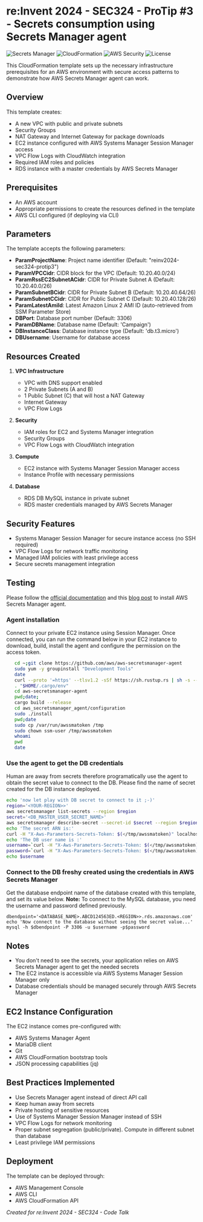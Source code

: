 # re:Invent 2024 - SEC324 - ProTip #3 - Secrets consumption using Secrets Manager agent
![Secrets Manager](https://img.shields.io/badge/AWS-SecretsManager-orange)
![CloudFormation](https://img.shields.io/badge/CloudFormation-Templates-blue)
![AWS Security](https://img.shields.io/badge/AWS-Security-purple)
![License](https://img.shields.io/badge/License-MIT-green)


This CloudFormation template sets up the necessary infrastructure prerequisites for an AWS environment with secure access patterns to demonstrate how AWS Secrets Manager agent can work.

## Overview

This template creates:
- A new VPC with public and private subnets
- Security Groups
- NAT Gateway and Internet Gateway for package downloads
- EC2 instance configured with AWS Systems Manager Session Manager access
- VPC Flow Logs with CloudWatch integration
- Required IAM roles and policies
- RDS instance with a master credentials by AWS Secrets Manager

## Prerequisites

- An AWS account
- Appropriate permissions to create the resources defined in the template
- AWS CLI configured (if deploying via CLI)

## Parameters

The template accepts the following parameters:

- **ParamProjectName**: Project name identifier (Default: "reinv2024-sec324-protip3")
- **ParamVPCCidr**: CIDR block for the VPC (Default: 10.20.40.0/24)
- **ParamRssEC2SubnetACidr**: CIDR for Private Subnet A (Default: 10.20.40.0/26)
- **ParamSubnetBCidr**: CIDR for Private Subnet B (Default: 10.20.40.64/26)
- **ParamSubnetCCidr**: CIDR for Public Subnet C (Default: 10.20.40.128/26)
- **ParamLatestAmiId**: Latest Amazon Linux 2 AMI ID (auto-retrieved from SSM Parameter Store)
- **DBPort**: Database port number (Default: 3306)
- **ParamDBName**: Database name (Default: 'Campaign')
- **DBInstanceClass**: Database instance type (Default: 'db.t3.micro')
- **DBUsername**: Username for database access

## Resources Created

1. **VPC Infrastructure**
   - VPC with DNS support enabled
   - 2 Private Subnets (A and B)
   - 1 Public Subnet (C) that will host a NAT Gateway
   - Internet Gateway
   - VPC Flow Logs

2. **Security**
   - IAM roles for EC2 and Systems Manager integration
   - Security Groups
   - VPC Flow Logs with CloudWatch integration

3. **Compute**
   - EC2 instance with Systems Manager Session Manager access
   - Instance Profile with necessary permissions

4. **Database**
   - RDS DB MySQL instance in private subnet
   - RDS master credentials managed by AWS Secrets Manager

## Security Features

- Systems Manager Session Manager for secure instance access (no SSH required)
- VPC Flow Logs for network traffic monitoring
- Managed IAM policies with least privilege access
- Secure secrets management integration

## Testing
Please follow the [official documentation](https://docs.aws.amazon.com/secretsmanager/latest/userguide/secrets-manager-agent.html) and this [blog post](https://aws.amazon.com/blogs/security/how-to-use-the-aws-secrets-manager-agent/) to install AWS Secrets Manager agent.

### Agent installation
Connect to your private EC2 instance using Session Manager.
Once connected, you can run the command below in your EC2 instance to download, build, install the agent and configure the permission on the access token.

   ```bash
      cd ~;git clone https://github.com/aws/aws-secretsmanager-agent
      sudo yum -y groupinstall "Development Tools"
      date
      curl --proto '=https' --tlsv1.2 -sSf https://sh.rustup.rs | sh -s -- -y
      . "$HOME/.cargo/env"
      cd aws-secretsmanager-agent
      pwd;date;
      cargo build --release
      cd aws_secretsmanager_agent/configuration
      sudo ./install
      pwd;date
      sudo cp /var/run/awssmatoken /tmp
      sudo chown ssm-user /tmp/awssmatoken
      whoami
      pwd
      date
   ```

### Use the agent to get the DB credentials
Human are away from secrets therefore programatically use the agent to obtain the secret value to connect to the DB. Please find the name of secret created for the DB instance deployed.

   ```bash
   echo 'now let play with DB secret to connect to it ;-)'
   region='<YOUR-REGION>>'
   aws secretsmanager list-secrets --region $region
   secret='<DB_MASTER_USER_SECRET_NAME>'
   aws secretsmanager describe-secret --secret-id $secret --region $region
   echo 'The secret ARN is:'
   curl -H "X-Aws-Parameters-Secrets-Token: $(</tmp/awssmatoken)" localhost:2773/secretsmanager/get?secretId=$secret | jq -r .ARN
   echo 'The DB user name is :'
   username=`curl -H "X-Aws-Parameters-Secrets-Token: $(</tmp/awssmatoken)" localhost:2773/secretsmanager/get?secretId=$secret | jq -r .SecretString | jq -r .username`
   password=`curl -H "X-Aws-Parameters-Secrets-Token: $(</tmp/awssmatoken)" localhost:2773/secretsmanager/get?secretId=$secret | jq -r .SecretString | jq -r .password`
   echo $username
   ```
### Connect to the DB freshy created using the credentials in AWS Secrets Manager
Get the database endpoint name of the database created with this template, and set its value below.
**Note:** To connect to the MySQL database, you need the username and password defined previously.

   ```
   dbendpoint='<DATABASE_NAME>.ABCD124563ED.<REGION>>.rds.amazonaws.com'
   echo 'Now connect to the database without seeing the secret value...'
   mysql -h $dbendpoint -P 3306 -u $username -p$password

   ```

## Notes

- You don't need to see the secrets, your application relies on AWS Secrets Manager agent to get the needed secrets
- The EC2 instance is accessible via AWS Systems Manager Session Manager only
- Database credentials should be managed securely through AWS Secrets Manager



## EC2 Instance Configuration

The EC2 instance comes pre-configured with:
- AWS Systems Manager Agent
- MariaDB client
- Git
- AWS CloudFormation bootstrap tools
- JSON processing capabilities (jq)

## Best Practices Implemented

- Use Secrets Manager agent instead of direct API call
- Keep human away from secrets
- Private hosting of sensitive resources
- Use of Systems Manager Session Manager instead of SSH
- VPC Flow Logs for network monitoring
- Proper subnet segregation (public/private). Compute in different subnet than database
- Least privilege IAM permissions

## Deployment

The template can be deployed through:
- AWS Management Console
- AWS CLI
- AWS CloudFormation API



*Created for re:Invent 2024 - SEC324 - Code Talk*